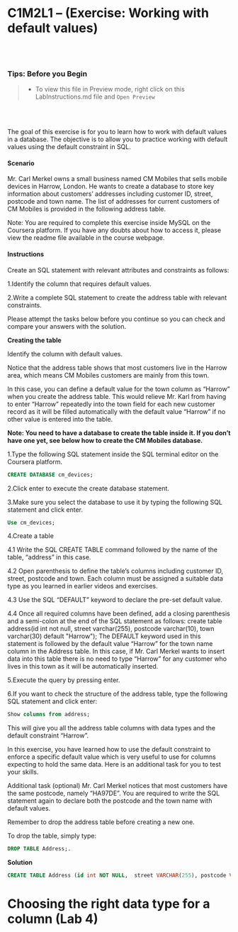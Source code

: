 # C1M2L1 – (Exercise: Working with default values)

<br><br>
 ### **Tips: Before you Begin**
> - To view this file in Preview mode, right click on this LabInstructions.md file and `Open Preview`

<br>
<br>

The goal of this exercise is for you to learn how to work with default values in a database. The objective is to allow you to practice working with default values using the default constraint in SQL. 

#### Scenario
Mr. Carl Merkel owns a small business named CM Mobiles that sells mobile devices in Harrow, London. He wants to create a database to store key information about customers’ addresses including customer ID, street, postcode and town name. The list of addresses for current customers of CM Mobiles is provided in the following address table. 

 
Note: You are required to complete this exercise inside MySQL on the Coursera platform. If you have any doubts about how to access it, please view the readme file available in the course webpage.

#### Instructions
Create an SQL statement with relevant attributes and constraints as follows:

1.Identify the column that requires default values. 

2.Write a complete SQL statement to create the address table with relevant constraints. 

Please attempt the tasks below before you continue so you can check and compare your answers with the solution.

**Creating the table**

Identify the column with default values.

Notice that the address table shows that most customers live in the Harrow area, which means CM Mobiles customers are mainly from this town. 

In this case, you can define a default value for the town column as “Harrow” when you create the address table. This would relieve Mr. Karl from having to enter “Harrow” repeatedly into the town field for each new customer record as it will be filled automatically with the default value “Harrow” if no other value is entered into the table. 

**Note: You need to have a database to create the table inside it. If you don’t have one yet, see below how to create the CM Mobiles database.**

1.Type the following SQL statement inside the SQL terminal editor on the Coursera platform.

```SQL
CREATE DATABASE cm_devices; 

```


2.Click enter to execute the create database statement. 

3.Make sure you select the database to use it by typing the following SQL statement and click enter. 

```SQL
Use cm_devices; 

```


 
4.Create a table

4.1 Write the SQL CREATE TABLE command followed by the name of the table, “address” in this case. 

4.2 Open parenthesis to define the table’s columns including customer ID, street, postcode and town. Each column must be assigned a suitable data type as you learned in earlier videos and exercises. 

4.3 Use the SQL “DEFAULT” keyword to declare the pre-set default value. 

4.4 Once all required columns have been defined, add a closing parenthesis and a semi-colon at the end of the SQL statement as follows:
create table address(id int not null, street varchar(255), postcode varchar(10), town varchar(30) default "Harrow");
The DEFAULT keyword used in this statement is followed by the default value “Harrow” for the town name column in the Address table. In this case, if Mr. Carl Merkel wants to insert data into this table there is no need to type “Harrow” for any customer who lives in this town as it will be automatically inserted.

5.Execute the query by pressing enter.

6.If you want to check the structure of the address table, type the following SQL statement and click enter:

```SQL
Show columns from address; 

```

This will give you all the address table columns with data types and the default constraint “Harrow”. 

 

In this exercise, you have learned how to use the default constraint to enforce a specific default value which is very useful to use for columns expecting to hold the same data.
Here is an additional task for you to test your skills. 

Additional task (optional)
Mr. Carl Merkel notices that most customers have the same postcode, namely “HA97DE”. 
You are required to write the SQL statement again to declare both the postcode and the town name with default values. 

Remember to drop the address table before creating a new one. 

To drop the table, simply type: 
```SQL
DROP TABLE Address;. 

```

**Solution**

```SQL
CREATE TABLE Address (id int NOT NULL,  street VARCHAR(255), postcode VARCHAR(10) DEFAULT "HA97DE", town VARCHAR(30) DEFAULT "Harrow");

```


# Choosing the right data type for a column  (Lab 4)

